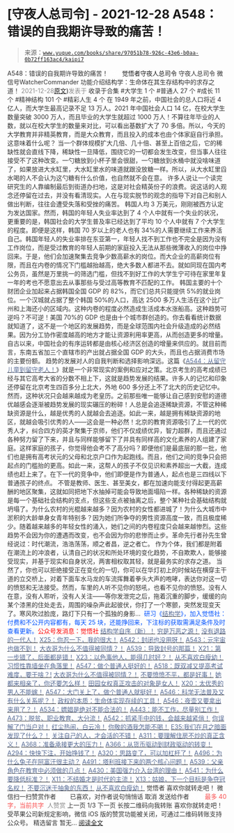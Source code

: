 # [守夜人总司令] - 2021-12-28 A548：错误的自我期许导致的痛苦！

> 来源：[`www.yuque.com/books/share/97051b78-926c-43e6-b0aa-0b72ff163ac4/kaipi7`](https://www.yuque.com/books/share/97051b78-926c-43e6-b0aa-0b72ff163ac4/kaipi7)

<ne-p id="520f42f3293818f927861ebbd5b15da4_p_0" data-lake-id="520f42f3293818f927861ebbd5b15da4_p_0"><ne-text id="uf38907da" style="color: rgb(51, 51, 51);">A548：错误的自我期许导致的痛苦！</ne-text></ne-p> <ne-p id="892816e20e5cacc91f910036198f3ad8" data-lake-id="892816e20e5cacc91f910036198f3ad8"><ne-text id="uebdd3b09" ne-fontsize="12" style="color: rgb(255, 255, 255);">原创</ne-text><ne-text id="u4a301196" ne-fontsize="14">觉悟者</ne-text><ne-text id="u4677d0cc" ne-fontsize="14">守夜人总司令</ne-text></ne-p> <ne-p id="26f7ef36d5d55e0d64a25126ad7d232d" data-lake-id="26f7ef36d5d55e0d64a25126ad7d232d"><ne-text id="u3f047b79" ne-fontsize="14" ne-bold="true" style="color: rgb(51, 51, 51);">守夜人总司令</ne-text></ne-p> <ne-p id="7decd3f281683cb9522689cfd5cacbd8" data-lake-id="7decd3f281683cb9522689cfd5cacbd8"><ne-text id="ub728060f" ne-fontsize="14" style="color: rgb(51, 51, 51);">微信号</ne-text><ne-text id="ubefd0c0c" ne-fontsize="14" style="color: rgb(51, 51, 51);">WatcherCommander</ne-text></ne-p> <ne-p id="16eea8dffba750042f86b6d735958774" data-lake-id="16eea8dffba750042f86b6d735958774"><ne-text id="u0e2ee018" ne-fontsize="14" style="color: rgb(51, 51, 51);">功能介绍</ne-text><ne-text id="ud70fade0" ne-fontsize="14" style="color: rgb(51, 51, 51);">结构学：生命体在其生存结构中的求存之道！</ne-text></ne-p> <ne-p id="7e886a4b0cc0627cae8c2067d3bb5259" data-lake-id="7e886a4b0cc0627cae8c2067d3bb5259"><ne-text id="u1c0ecf84" style="color: rgb(140, 140, 140);">2021-12-28</ne-text>[<ne-text id="u4f327d70" ne-fontsize="14">原文</ne-text>](https://mp.weixin.qq.com/s?__biz=MzAxNDk1NjI2Mw==&mid=2247487698&idx=1&sn=d3b5828180853cfd711fee1018949126&chksm=9b8a335aacfdba4c22c1e5f57a1661b0e6b563fd70c1a6e6554e773255bc2c41cd15913c0e9d#rd))<ne-text id="ube6e9a7f" ne-fontsize="14" style="color: rgb(140, 140, 140);">发表于</ne-text></ne-p> <ne-p id="474d05f8bb88d8714ad001d174b61447" data-lake-id="474d05f8bb88d8714ad001d174b61447"><ne-text id="uf2f838f9" style="color: rgb(51, 51, 51);">收录于合集</ne-text></ne-p> <ne-p id="4361f54ffdfe4d8eaf94181f54b0fd54" data-lake-id="4361f54ffdfe4d8eaf94181f54b0fd54"><ne-text id="uf78a7b90" style="color: rgb(51, 51, 51);">#大学生 1 个</ne-text></ne-p> <ne-p id="91c1d4c9d23a0ff89a61c711a21fa7bb" data-lake-id="91c1d4c9d23a0ff89a61c711a21fa7bb"><ne-text id="u21900fa7" style="color: rgb(51, 51, 51);">#普通人 27 个</ne-text></ne-p> <ne-p id="337eca384f3e0edd63986f6371da36fc" data-lake-id="337eca384f3e0edd63986f6371da36fc"><ne-text id="ua6d58ebd" style="color: rgb(51, 51, 51);">#成长 11 个</ne-text></ne-p> <ne-p id="2a34a9a33ba6759711f98a760bebb297" data-lake-id="2a34a9a33ba6759711f98a760bebb297"><ne-text id="u46fabe3f" style="color: rgb(51, 51, 51);">#精神结构 101 个</ne-text></ne-p> <ne-p id="589141441e9950944d08a1ce38a1e1c6" data-lake-id="589141441e9950944d08a1ce38a1e1c6"><ne-text id="u24b9f73f" style="color: rgb(51, 51, 51);">#精彩人生 4 个</ne-text></ne-p> <ne-p id="ccc789cc1b443e59576cc675bb5d4f37" data-lake-id="ccc789cc1b443e59576cc675bb5d4f37"><ne-text id="u5b94c220" style="color: rgb(51, 51, 51);">在 1949 年之前，中国社会的总人口将近 4 亿人，而大学生最高记录不足 13 万人。2021 年中国社会人口 14 亿，在校大学生数量突破 3000 万人，而且毕业的大学生就超过 1000 万人！不算往年毕业的人数，就以在校大学生的数量来对比，可以看出基数扩大了 70 多倍。所以，今天的大学教育并非精英教育，而是大众教育，而且投入的成本也由个体家庭自行承担。这意味着什么呢？</ne-text></ne-p> <ne-p id="3db1202b4e165e80f1e53fb7a92a61aa" data-lake-id="3db1202b4e165e80f1e53fb7a92a61aa"><ne-text id="u3a6a1961" style="color: rgb(51, 51, 51);">当一个群体规模扩大几倍、几十倍、甚至上百倍之后，它的稀缺性就会直线下降，稀缺性一旦降低，围绕它的一切都会发生改变，但当事人往往接受不了这种改变。一勺糖放到小杯子里会很甜，一勺糖放到水桶中就没啥味道了，如果放进大水缸里，大水缸里水的味道就跟没放糖一样。所以，从大水缸里舀水喝的人不会认为这勺糖有什么价值，也自然就不会在意。</ne-text></ne-p> <ne-p id="4524792a8fa43def20ea17e4580e8e4c" data-lake-id="4524792a8fa43def20ea17e4580e8e4c"><ne-text id="u13b96ce2" style="color: rgb(51, 51, 51);">许多人说让一个读完研究生的人靠编制最后到街道办扫地，这是对社会精英份子的浪费。说这话的人观念还停留在过去，并没有看清现实。人在与现实脱节的观念的指导下对自己和别人做出判断，往往会遭受失落和受挫的痛苦。</ne-text></ne-p> <ne-p id="8cc97e803d57ad97457c4dbf652555b0" data-lake-id="8cc97e803d57ad97457c4dbf652555b0"><ne-text id="u75d7c983" style="color: rgb(51, 51, 51);">韩国人均 3 万美元，刚刚被西方认定为发达国家。然而，韩国的年轻人失业率达到了 4 个人中就有一个失业的状况，更重要的是，韩国社会的大学生普及率已经达到了平均 10 个人中就有 7 个大学生的程度。即便是这样，韩国 70 岁以上的老人也有 34%的人需要继续工作来养活自己。韩国年轻人的失业率排在东亚第一，年轻人找不到工作也不完全是因为没有工作岗位，而是受过教育的年轻人前期的家庭投入无法从那些微薄收入的岗位中挣回来。于是，他们会加速聚集去竞争少数高薪水的岗位。而大企业的高薪岗位有限，而且在内卷的情况下门槛越抬越高，绝大多数人都进不去。就如同现在国内考公务员，虽然是万里挑一的筛选门槛，但找不到好工作的大学生宁可待在家里年复一年的考也不愿意出去从事那些与受过高等教育不匹配的工作。</ne-text></ne-p> <ne-p id="8d07067a378a3d5f35ba56a34016a219" data-lake-id="8d07067a378a3d5f35ba56a34016a219"><ne-text id="u2ec6e41d" style="color: rgb(51, 51, 51);">韩国主要的十个财团企业加起来占据韩国全国 GDP 的 82%，而它们总共只能提供 5%的就业岗位。一个汉城就占据了整个韩国 50%的人口，高达 2500 多万人生活在这个比广州和上海还小的区域内。这种内卷的程度必然造成生活成本水涨船高。这种趋势可逆吗？不可逆！美国 70%的 GDP 也是由十个城市群创造的。你去看看统计数据就知道了，这不是一个地区的发展趋势，而是全球范围内社会升级造成的必然结果。因为分工协作密度越高的地方才能让资源利用率更高，从而创造更多的增量。自古以来，中国社会的有序运转都是由核心经济区创造的增量来供应的。就目前而言，东南五省加三个直辖市的产出就占据全国 GDP 的大头，而且也占据消费市场的主要份额。</ne-text></ne-p> <ne-p id="89f1b1a1992d1c9dd74a39a875eb4055" data-lake-id="89f1b1a1992d1c9dd74a39a875eb4055"><ne-text id="u0b8ca386" style="color: rgb(51, 51, 51);">趋势的发展对人的自我判断和选择影响深远。这篇《</ne-text>[<ne-text id="ub7403fd0" style="color: rgb(87, 107, 149);">A544：从留守儿童到留守老人！</ne-text>](http://mp.weixin.qq.com/s?__biz=MzIzMDYwOTM0Mg==&mid=2247486800&idx=1&sn=1b9d987acf45d205c1cc74665826639d&chksm=e8b19581dfc61c971ad9b20f6739894437f102188548f94d27a9e67e8334043446893fdd1b36&scene=21#wechat_redirect)<ne-text id="u92f657fe" style="color: rgb(51, 51, 51);">》就是一个非常现实的案例和应对之策。北京考生的高考成绩已经与其它高考大省的分数不相上下，这就是趋势发展的结果。许多人的记忆和印象还停留在北京考生四百多分上北大，外地 600 多分还上不了北大的历史记忆中。然而，这种状况只会越来越成为老皇历。之前那些唯一能够让自己感到安慰的道德优越感会逐渐被趋势发展的现实碾压的粉碎！人总是会追逐稀缺资源，不管这种稀缺资源是什么，越是优秀的人就越会去追逐。如此一来，越是拥有稀缺资源的地区，就越会吸引优秀的人——这会是一种必然！北京的教育资源吸引了上一代的优秀人才，纠合四方的英才聚集于京师，他们不仅成绩优异，智力超群，而且还通过各种努力留了下来，并且与同样能够留下了并具有同样高的文化素养的人组建了家庭。这样家庭的孩子，你觉得他会考不了高分吗？即便他们是最底层的那一批，他们也是拥有高考状元的父母和北京户口作为起跑线。而且，他们之间的竞争只会把起点的门槛抬的更高。如此一来，这帮人的孩子不仅见识和素养超出一大截，连成绩也赶上来了。在下一代的竞争中，他们即便是作为普通人，起点也是三四线以下普通孩子的终点。</ne-text></ne-p> <ne-p id="23f545f137dabf92f91e786cd8e9e72f" data-lake-id="23f545f137dabf92f91e786cd8e9e72f"><ne-text id="ub496ccee" style="color: rgb(51, 51, 51);">不管是教师、医生、甚至美女，都在加速向能支付得起更高薪酬的地区聚集，这就如同把地下水抽掉可能会导致地面塌陷一样。各种稀缺的资源是每一个基础社会结构的支点，但这些支点被抽离之后，整个某种社会基础结构就坍塌了。为什么农村的光棍越来越多？因为农村的女性都进城了！为什么大城市中淤积的大龄单身女青年特别多？因为她们所争夺的男性资源高度一致，而且极度稀少。随着越来越多的年轻女性的涌入，她们之间的内卷程度只会越来越惨烈。这些趋势不会因为你的遭遇而改变，也不会因为你的悲惨而止步。革命先行者孙先生曾经说过：时代潮流，浩浩荡荡，顺之者昌，逆之者亡。</ne-text></ne-p> <ne-p id="6f53798d38cefa65521c83db64697363" data-lake-id="6f53798d38cefa65521c83db64697363"><ne-text id="u48a5cdee" ne-bold="true" style="color: rgb(51, 51, 51);">作为个体，我们都是附着在潮流上的冲浪者，认清自己的状况和所处环境的变化趋势，不自欺欺人，能够接受现实，并基于现实和自身状况，两害相权取其轻，就是最务实的求存之道。</ne-text></ne-p> <ne-p id="ddde88f05c59b30191f2439af59f0e79" data-lake-id="ddde88f05c59b30191f2439af59f0e79"><ne-text id="udd670f58" style="color: rgb(51, 51, 51);">当然了，你也可以拒绝接受正在变化的一切，你可以在华灯初上的时候站在横穿主干道的立交桥上，对着下面车水马龙的车流挥舞着拳头大声的咆哮，表达你对这一切的愤怒和无法接受。然而，车里的人听不见你的怒吼，也看不见你的愤怒。没有人在意，没有人聆听，没有人关注——等你发泄完之后，拖着沉重的脚步，缓缓的向某个漆黑的住处走去，周围的噪杂声此起彼伏，你打了一个寒颤，突然发现变天了。寒风吹过脸庞，路灯下只有一个孤独的身影… </ne-text></ne-p> <ne-p id="5771ae99f06a2fd77c99a4a7dc520118" data-lake-id="5771ae99f06a2fd77c99a4a7dc520118"><ne-text id="u9dc523c5" ne-bold="true" style="color: rgb(0, 82, 255);">研习《</ne-text>[<ne-text id="ua966b180" ne-bold="true" style="color: rgb(87, 107, 149);">结构学</ne-text>](https://mp.weixin.qq.com/mp/appmsgalbum?action=getalbum&album_id=1318317199878225920&__biz=MzAxNDk1NjI2Mw==#wechat_redirect)<ne-text id="ua353861e" ne-bold="true" style="color: rgb(0, 82, 255);">》，加入觉悟社：付费和不公开内容都有，每天 25 块，还能挣回来，下注标的获取需满足条件及时查看更新。</ne-text><ne-text id="u46d08f01" ne-bold="true" style="color: rgb(255, 0, 0);">公众号发消息：觉悟社</ne-text></ne-p>  <ne-p id="52fe6423aaf4d21fe893d788da04eb17" data-lake-id="52fe6423aaf4d21fe893d788da04eb17"><ne-card data-card-name="image" data-card-type="inline" id="nuodG" data-event-boundary="card" style="color: rgb(51, 51, 51);"><ne-p id="6ce87764c937e5374a44f2c87256ab85" data-lake-id="6ce87764c937e5374a44f2c87256ab85">[<ne-text id="u36216b0c" ne-bold="true" style="color: rgb(87, 107, 149);">结构学自序（新）！</ne-text>](http://mp.weixin.qq.com/s?__biz=MzIzMDYwOTM0Mg==&mid=2247485283&idx=1&sn=aa2b8554b8e5040f8f959636feaa06a3&chksm=e8b19fb2dfc616a430aa381b8da0815311244e694a69809cd92d0602ac34cfe5f1f419b3745e&scene=21#wechat_redirect)</ne-p> <ne-p id="639da0c697587a8e4fdb4254b417cb2d" data-lake-id="639da0c697587a8e4fdb4254b417cb2d">[<ne-text id="u491ba2ae" style="color: rgb(87, 107, 149);">穷是万恶之源！</ne-text>](http://mp.weixin.qq.com/s?__biz=MzAxNDk1NjI2Mw==&mid=2247483823&idx=1&sn=e54ebe9891b302dc0bf1815c76ccf8b7&chksm=9b8a2227acfdab31a05e273addd9159d4b8263d58d3c58bf214841c8189157519719c3427306&scene=21#wechat_redirect)</ne-p> <ne-p id="f4eaf245407b9be4f1f07e358ac9fccf" data-lake-id="f4eaf245407b9be4f1f07e358ac9fccf">[<ne-text id="ub3f69a3f" style="color: rgb(87, 107, 149);">没有退路的一代人！</ne-text>](http://mp.weixin.qq.com/s?__biz=MzAxNDk1NjI2Mw==&mid=2247486533&idx=1&sn=a0d5cce0656aad467148e0642eb85a00&chksm=9b8a2fcdacfda6db79857186e953a089baf1fb678b2b071cf101c5a26e7fb9768474c94243ca&scene=21#wechat_redirect)</ne-p> <ne-p id="96d56a6b85e021f6ba9ff5e702f13038" data-lake-id="96d56a6b85e021f6ba9ff5e702f13038">[<ne-text id="uada241c9" ne-bold="true" style="color: rgb(87, 107, 149);">X25：你忍一下，我的很大！</ne-text>](http://mp.weixin.qq.com/s?__biz=MzAxNDk1NjI2Mw==&mid=2247487691&idx=1&sn=25bf18fb0375ec81c4b02f06b4829131&chksm=9b8a3343acfdba55113abce1ada59a203e08f7fee28d62767bfede2ce6e1bf3ace451af06adf&scene=21#wechat_redirect)</ne-p> <ne-p id="17b3dbaa9e40dc79400961495954ea41" data-lake-id="17b3dbaa9e40dc79400961495954ea41">[<ne-text id="uefcd512d" style="color: rgb(87, 107, 149);">A542：封闭也没用呀！</ne-text>](http://mp.weixin.qq.com/s?__biz=MzAxNDk1NjI2Mw==&mid=2247487620&idx=1&sn=8e1353152e650b72e735ceb1b2f2dd1d&chksm=9b8a330cacfdba1a31a1d6271bd8cf08701ca1a18406d2605bc48404fe9ca2f4fa78d5501bc7&scene=21#wechat_redirect)</ne-p> <ne-p id="16263f35b7a065141fd268d3b3ca5524" data-lake-id="16263f35b7a065141fd268d3b3ca5524">[<ne-text id="u21dff864" style="color: rgb(87, 107, 149);">A543：元宇宙也做不到！</ne-text>](http://mp.weixin.qq.com/s?__biz=MzAxNDk1NjI2Mw==&mid=2247487476&idx=1&sn=2e2f159d365f00117f8fd47d3ca062f9&chksm=9b8a2c7cacfda56a80b9243d42bc5faabe4622c27fb4f3edad16ca5de7242a9c1345056ee461&scene=21#wechat_redirect)</ne-p> <ne-p id="5aa1406089834189fb8623e8aca28413" data-lake-id="5aa1406089834189fb8623e8aca28413">[<ne-text id="u46a64b99" ne-bold="true" style="color: rgb(87, 107, 149);">大衣哥为什么不值得被同情？！</ne-text>](http://mp.weixin.qq.com/s?__biz=MzIzMDYwOTM0Mg==&mid=2247486778&idx=1&sn=dadc2e8dcf837ccdd6f1f4da8c67eae4&chksm=e8b195ebdfc61cfdc1ff3bbdfed028f36c5a217890384aaa890618664158799a8d6c30132cb8&scene=21#wechat_redirect)</ne-p> <ne-p id="d1bb07f6778134f510ab36af61da54fa" data-lake-id="d1bb07f6778134f510ab36af61da54fa">[<ne-text id="u58d773e8" style="color: rgb(87, 107, 149);">A539：导致封号的那篇！</ne-text>](http://mp.weixin.qq.com/s?__biz=MzIzMDYwOTM0Mg==&mid=2247486752&idx=1&sn=3a967e3288db5b7d924e36914086e534&chksm=e8b195f1dfc61ce7c971386eb678d7da286167d0f52fdd51989049844b0a550cc58e00552d2e&scene=21#wechat_redirect)</ne-p> <ne-p id="29c20be5106d73474572cdb82754e7e2" data-lake-id="29c20be5106d73474572cdb82754e7e2">[<ne-text id="ucdcc5512" ne-bold="true" style="color: rgb(87, 107, 149);">X21：第一步错了，后面都是错！</ne-text>](http://mp.weixin.qq.com/s?__biz=MzIzMDYwOTM0Mg==&mid=2247486793&idx=1&sn=d2d3aa92a5f751831c09d74e73ab8701&chksm=e8b19598dfc61c8ef000c3aa641d2c48c61c94a3958291fad9b555f0aa128f747d3f349a7c3e&scene=21#wechat_redirect)</ne-p> <ne-p id="c7b678a65694f5c5ccefb4ba8233c795" data-lake-id="c7b678a65694f5c5ccefb4ba8233c795">[<ne-text id="uf353dc13" ne-bold="true" style="color: rgb(87, 107, 149);">X23：以色事他人，能得几时好？！</ne-text>](http://mp.weixin.qq.com/s?__biz=MzAxNDk1NjI2Mw==&mid=2247487681&idx=1&sn=957d1c1d978962e0be0e6393f52f4787&chksm=9b8a3349acfdba5f26d6c83445c9bcce3ff92034327b5ff7a44b659b287b85145d80b7deec77&scene=21#wechat_redirect)</ne-p> <ne-p id="5e04ab959e02d2c13afd4b5812071e72" data-lake-id="5e04ab959e02d2c13afd4b5812071e72">[<ne-text id="ud59091b8" style="color: rgb(87, 107, 149);">从不喜欢白瘦幼！</ne-text>](http://mp.weixin.qq.com/s?__biz=MzAxNDk1NjI2Mw==&mid=2247487612&idx=1&sn=0e185f9ece207fb397565812fd6bcd9e&chksm=9b8a33f4acfdbae2477b51f9ce494aaf36bb779f8911e41cdde6f96c71a3b2d708feaa1d4d18&scene=21#wechat_redirect)</ne-p> <ne-p id="5496d33cee6acda7edf39f6c8aaa97e5" data-lake-id="5496d33cee6acda7edf39f6c8aaa97e5">[<ne-text id="uc8b5a946" style="color: rgb(87, 107, 149);">习惯性靠墙坐在角落里！</ne-text>](http://mp.weixin.qq.com/s?__biz=MzAxNDk1NjI2Mw==&mid=2247487609&idx=1&sn=08068cfce108617e4a41d0c813ce131d&chksm=9b8a33f1acfdbae7a578b59c045f6336afe6ed1f2fcd7a0b38c0279078002f04767e391f4f18&scene=21#wechat_redirect)</ne-p> <ne-p id="4064bdd1344c2959228a47c4277c2cb3" data-lake-id="4064bdd1344c2959228a47c4277c2cb3">[<ne-text id="u21b849a8" style="color: rgb(87, 107, 149);">A547：做个普通人挺好的！</ne-text>](http://mp.weixin.qq.com/s?__biz=MzAxNDk1NjI2Mw==&mid=2247487656&idx=1&sn=829631501f55233a5505d61fe990c731&chksm=9b8a3320acfdba360477b5f1e528c337ed849efb0a22e1579aa994b4b97916b09033124f68c1&scene=21#wechat_redirect)</ne-p> <ne-p id="a44b368889baa586940ef94df9e2fe11" data-lake-id="a44b368889baa586940ef94df9e2fe11">[<ne-text id="u05f0ee48" ne-bold="true" style="color: rgb(87, 107, 149);">A518：既双减又提高考试难度，要干啥？!</ne-text>](http://mp.weixin.qq.com/s?__biz=MzIzMDYwOTM0Mg==&mid=2247486528&idx=1&sn=837ef39e3c0b47ac84d5096690555ae7&chksm=e8b19491dfc61d87292daf575c1e7c95b3f0543f313b65c7ad4ab369603833704304ec7451d7&scene=21#wechat_redirect)</ne-p> <ne-p id="975c6175dc30aa3a4ab054a667fb6d6e" data-lake-id="975c6175dc30aa3a4ab054a667fb6d6e">[<ne-text id="ub0c7fe89" ne-bold="true" style="color: rgb(87, 107, 149);">大衣哥为什么不值得被同情？！</ne-text>](http://mp.weixin.qq.com/s?__biz=MzAxNDk1NjI2Mw==&mid=2247487598&idx=1&sn=96df866800e5e546b2e945af60227ed4&chksm=9b8a33e6acfdbaf061f8713492ddd97b05e91e9bd566c4aa7d5e4f58b4395346513ec9f12eec&scene=21#wechat_redirect)</ne-p> <ne-p id="a61a8c96a85734a667f6509261711204" data-lake-id="a61a8c96a85734a667f6509261711204">[<ne-text id="u59fe5ea5" ne-bold="true" style="color: rgb(87, 107, 149);">不要愤愤不平，都是好事！</ne-text>](http://mp.weixin.qq.com/s?__biz=MzAxNDk1NjI2Mw==&mid=2247487130&idx=1&sn=b21138d85455f5692aaf039038c78342&chksm=9b8a2d12acfda404a2b67fe4d446ee0f2805ad64a8b8004902934600fd731191e140df6ac19a&scene=21#wechat_redirect)</ne-p> <ne-p id="af42f279209808e834cb11f24bc55a3e" data-lake-id="af42f279209808e834cb11f24bc55a3e">[<ne-text id="u645d5cf3" ne-bold="true" style="color: rgb(87, 107, 149);">她都来相亲了，你还要怎么样！</ne-text>](http://mp.weixin.qq.com/s?__biz=MzAxNDk1NjI2Mw==&mid=2247486952&idx=1&sn=698aec6916d2eca5e758c25c4c634346&chksm=9b8a2e60acfda776b80a4f2f0d5c2fe4921fc821cdf029fa9d2fdc52fd708fc5a0b980d5d3d0&scene=21#wechat_redirect)</ne-p> <ne-p id="b860b0982f4177519d813cda9979cfcf" data-lake-id="b860b0982f4177519d813cda9979cfcf">[<ne-text id="udbe7e358" ne-bold="true" style="color: rgb(87, 107, 149);">田园女权真正攻击的对象是女人！</ne-text>](http://mp.weixin.qq.com/s?__biz=MzIzMDYwOTM0Mg==&mid=2247486412&idx=1&sn=5dd3e8b2a759838d739e6d61ebab2eab&chksm=e8b1931ddfc61a0bf6f81cd2a9a9232ea8ce86528a8eea66c6635180e8678b819ebb38b4cb86&scene=21#wechat_redirect)</ne-p> <ne-p id="27ba2532cf6be4c83920eeebd5a04bb0" data-lake-id="27ba2532cf6be4c83920eeebd5a04bb0">[<ne-text id="uabfeea1e" style="color: rgb(87, 107, 149);">X20：太优秀的男人不能嫁！</ne-text>](http://mp.weixin.qq.com/s?__biz=MzAxNDk1NjI2Mw==&mid=2247487659&idx=1&sn=48282765daf6ff8ec66e20f495c01bef&chksm=9b8a3323acfdba35ac55127644737fe2fde75b00bd5b7cae10b844c4b32dfafb36d7ea4c38f4&scene=21#wechat_redirect)</ne-p> <ne-p id="96f6d7c9a2b6d276e56e6c58dd069f04" data-lake-id="96f6d7c9a2b6d276e56e6c58dd069f04">[<ne-text id="ue9b6bd1a" style="color: rgb(87, 107, 149);">A547：大门关上了，做个普通人就挺好！</ne-text>](http://mp.weixin.qq.com/s?__biz=MzAxNDk1NjI2Mw==&mid=2247487656&idx=1&sn=829631501f55233a5505d61fe990c731&chksm=9b8a3320acfdba360477b5f1e528c337ed849efb0a22e1579aa994b4b97916b09033124f68c1&scene=21#wechat_redirect)</ne-p> <ne-p id="06bde5dec7b4366d641e336d9f070997" data-lake-id="06bde5dec7b4366d641e336d9f070997">[<ne-text id="uec18835d" style="color: rgb(87, 107, 149);">A546：科学无法普及又有什么关系呢？！</ne-text>](http://mp.weixin.qq.com/s?__biz=MzAxNDk1NjI2Mw==&mid=2247487652&idx=1&sn=6f0542b4b8d08dc05ccc9bc4c99a0f29&chksm=9b8a332cacfdba3af82ebacc2984582b118b8bb4eccb9a0fa252e8cacd5ec29759cd0739259a&scene=21#wechat_redirect)</ne-p> <ne-p id="4019ebad6fabb8d7652d81bec4536a33" data-lake-id="4019ebad6fabb8d7652d81bec4536a33">[<ne-text id="u2179a437" style="color: rgb(87, 107, 149);">政权的本质：生命体实现存续的工具！</ne-text>](http://mp.weixin.qq.com/s?__biz=MzAxNDk1NjI2Mw==&mid=2247487554&idx=1&sn=df20affabcac7b2df7d871c27735ed1e&chksm=9b8a33caacfdbadc411427ed1ab7cdbde4c133aae2bc35242a5c913540dd3bf497640e526194&scene=21#wechat_redirect)</ne-p> <ne-p id="e025f93a1a629244bc2e04026dca5951" data-lake-id="e025f93a1a629244bc2e04026dca5951">[<ne-text id="u89524895" style="color: rgb(87, 107, 149);">A546：夜壶又要拿出来用了？！</ne-text>](http://mp.weixin.qq.com/s?__biz=MzAxNDk1NjI2Mw==&mid=2247487487&idx=1&sn=1899dc61b52e00ef53fee2fece6fa9e6&chksm=9b8a2c77acfda561dd78f8a9d41ca8f6b604b1410e246bd38451bc63aab7e1b0840d3e7c9e9b&scene=21#wechat_redirect)</ne-p> <ne-p id="336ff0f6e4c14adee4308b108faa25bd" data-lake-id="336ff0f6e4c14adee4308b108faa25bd">[<ne-text id="ud141461a" style="color: rgb(87, 107, 149);">A534：嫖娼是绝对不能合法的！</ne-text>](http://mp.weixin.qq.com/s?__biz=MzAxNDk1NjI2Mw==&mid=2247487431&idx=1&sn=78d93492fa71d19501c95eb11e0ea99f&chksm=9b8a2c4facfda559eeb7bffa822a9715b1945a9e9c4f8beaf9d00b8acb0e2cc0b05a63feafaf&scene=21#wechat_redirect)</ne-p> <ne-p id="4304a751866207db8203398e113f6f18" data-lake-id="4304a751866207db8203398e113f6f18">[<ne-text id="u3dab820a" style="color: rgb(87, 107, 149);">A443：能不工作，尽量别工作！</ne-text>](http://mp.weixin.qq.com/s?__biz=MzAxNDk1NjI2Mw==&mid=2247486794&idx=1&sn=8621689fcbb0f44c38ab2e8065c54a3d&chksm=9b8a2ec2acfda7d4c55afac9ee027871f7a81338e2da399b1908202c54cc8496ca077748f5a7&scene=21#wechat_redirect)</ne-p> <ne-p id="96f4a313b3b70343663aafa8b83fae0a" data-lake-id="96f4a313b3b70343663aafa8b83fae0a">[<ne-text id="u5540bcd7" style="color: rgb(87, 107, 149);">A473：脱贫、职业教育、大分流！</ne-text>](http://mp.weixin.qq.com/s?__biz=MzIzMDYwOTM0Mg==&mid=2247486053&idx=1&sn=813ce406173ba4c47dd4500ec026a6da&chksm=e8b192b4dfc61ba243267b483d16f60aaeed76ece21adde38b4de1597140df83fceea028a6f5&scene=21#wechat_redirect)</ne-p> <ne-p id="d53d3e73b0372c2e911e8b5bc6ee8efd" data-lake-id="d53d3e73b0372c2e911e8b5bc6ee8efd">[<ne-text id="ufd7b8191" ne-bold="true" style="color: rgb(87, 107, 149);">A542：抓紧手中的钱，会越来越紧俏！</ne-text>](http://mp.weixin.qq.com/s?__biz=MzIzMDYwOTM0Mg==&mid=2247486640&idx=1&sn=a96afa7d2b698e33240735ea8d7671f7&chksm=e8b19461dfc61d77a4afce11ecc7558b8d7ff5d495a78bcb609e3eed5c70bcbed5f3d6a66023&scene=21#wechat_redirect)</ne-p> <ne-p id="c7db6c708a71da37845d9733e87a1d8e" data-lake-id="c7db6c708a71da37845d9733e87a1d8e">[<ne-text id="u4136d6c5" style="color: rgb(87, 107, 149);">你误解了门当户对！</ne-text>](http://mp.weixin.qq.com/s?__biz=MzAxNDk1NjI2Mw==&mid=2247486972&idx=1&sn=374297ef4332b1dc1c96c6e2f10e3212&chksm=9b8a2e74acfda762739dd58bec2cabe8b8d44717705d356953b94089dacb9225f702d4f76b31&scene=21#wechat_redirect)</ne-p> <ne-p id="d23cd857a9a5f81020eaaea7b999c349" data-lake-id="d23cd857a9a5f81020eaaea7b999c349">[<ne-text id="udca27ffd" style="color: rgb(87, 107, 149);">红尘热闹，白云冷！</ne-text>](http://mp.weixin.qq.com/s?__biz=MzAxNDk1NjI2Mw==&mid=2247486913&idx=1&sn=6b387c24eb6d5e30ed150e13eded77a1&chksm=9b8a2e49acfda75fdfcfe0a7770792cdd85568a9ecb1bd9b67508b29df853aaba08bf27356d5&scene=21#wechat_redirect)</ne-p> <ne-p id="f5965d53e310c2474e26b5132d6a647b" data-lake-id="f5965d53e310c2474e26b5132d6a647b">[<ne-text id="uba3881c7" style="color: rgb(87, 107, 149);">你敬的酒我怎能不喝！</ne-text>](http://mp.weixin.qq.com/s?__biz=MzIzMDYwOTM0Mg==&mid=2247486456&idx=1&sn=7d6377d84f511b80179c5e7648494d6e&chksm=e8b19329dfc61a3f9b91b5b43dbd1a6eea293a02cd80b96aeb6dd1930f7f2c93fd33c0e3b2f3&scene=21#wechat_redirect)</ne-p> <ne-p id="b207931c40467f173e44630bea7b6067" data-lake-id="b207931c40467f173e44630bea7b6067">[<ne-text id="u28169e4e" ne-bold="true" style="color: rgb(87, 107, 149);">E35:我们在月之暗面发现了什么？！</ne-text>](http://mp.weixin.qq.com/s?__biz=MzIzMDYwOTM0Mg==&mid=2247486632&idx=1&sn=170aeff87eb36dce354c8b2437f4b27f&chksm=e8b19479dfc61d6f08e6492954a528f20387fe2fa925747cf2b504d2bc69084f24495e972e41&scene=21#wechat_redirect)</ne-p> <ne-p id="8727993576e890075b52f8a12a17ae7d" data-lake-id="8727993576e890075b52f8a12a17ae7d">[<ne-text id="u0ee2d6eb" style="color: rgb(87, 107, 149);">关注自己的人，才会活的不错！</ne-text>](http://mp.weixin.qq.com/s?__biz=MzIzMDYwOTM0Mg==&mid=2247485305&idx=1&sn=c719ea57e5c3320c2e2629dd9a7b44e9&chksm=e8b19fa8dfc616be5fa3f8141ea0aa63d5e1335657ed97e62c1086c41eba29effe58e0c8e9dc&scene=21#wechat_redirect)</ne-p> <ne-p id="679e65385ece514e998c44543caccd81" data-lake-id="679e65385ece514e998c44543caccd81">[<ne-text id="u1b83801c" ne-bold="true" style="color: rgb(87, 107, 149);">A311：要理解住房不炒的真正含义！</ne-text>](http://mp.weixin.qq.com/s?__biz=MzIzMDYwOTM0Mg==&mid=2247484959&idx=1&sn=090583ec50bfd9febec1de463c2672f6&chksm=e8b19ecedfc617d8629080f6745c8de013cfe875de26eef6767b2d5c10782650223ed15f807b&scene=21#wechat_redirect)</ne-p> <ne-p id="e5a5e907564cbf0dbb6d2e96a1ff059f" data-lake-id="e5a5e907564cbf0dbb6d2e96a1ff059f">[<ne-text id="u6638dba1" ne-bold="true" style="color: rgb(87, 107, 149);">A368：准备承接更大的压力！</ne-text>](http://mp.weixin.qq.com/s?__biz=MzIzMDYwOTM0Mg==&mid=2247485369&idx=1&sn=2667c5f16cee9442898e6e5841394ceb&chksm=e8b19f68dfc6167e4e104d37c61b859327f4b8ce37941da84bd412d3e27bb4a51c7dee8e1a7a&scene=21#wechat_redirect)</ne-p> <ne-p id="c21954b00e861718b4d8ad13e12e314f" data-lake-id="c21954b00e861718b4d8ad13e12e314f">[<ne-text id="u5adb0cf9" ne-bold="true" style="color: rgb(87, 107, 149);">A366：从货币驱动到财政驱动的转变！</ne-text>](http://mp.weixin.qq.com/s?__biz=MzIzMDYwOTM0Mg==&mid=2247485347&idx=1&sn=a916df57ddc7230366719fbecc6c1704&chksm=e8b19f72dfc61664fd99844bfe3ffffb5d6f088807c84d99f11ddbc7410b2eed67bc4c615d53&scene=21#wechat_redirect)</ne-p> <ne-p id="a7afcf5048bb8cc004081fa4d48eeb05" data-lake-id="a7afcf5048bb8cc004081fa4d48eeb05">[<ne-text id="ue79081d3" ne-bold="true" style="color: rgb(87, 107, 149);">A294：快快下注，开始挣钱了！</ne-text>](http://mp.weixin.qq.com/s?__biz=MzIzMDYwOTM0Mg==&mid=2247484849&idx=1&sn=5485cd1d6c511e883e25b0c7dd9e2e3e&chksm=e8b19d60dfc614764ffc8405dccf5b8120b31988f3c1cee74e384c06f0e39c3c81bef8263c3d&scene=21#wechat_redirect)</ne-p> <ne-p id="0a2c22d682640b5fc36678db440bfab8" data-lake-id="0a2c22d682640b5fc36678db440bfab8">[<ne-text id="u868dd09c" ne-bold="true" style="color: rgb(87, 107, 149);">A320：思路变了，可以加杠杆了！</ne-text>](http://mp.weixin.qq.com/s?__biz=MzIzMDYwOTM0Mg==&mid=2247485041&idx=1&sn=add2174fa42806f885a456a072ee4fee&chksm=e8b19ea0dfc617b6734e013f780112fdd88f28ad5312ce423fea1d75da4c3757660dab175208&scene=21#wechat_redirect)</ne-p> <ne-p id="3b002707fa86533c251bff9c6ff522d5" data-lake-id="3b002707fa86533c251bff9c6ff522d5">[<ne-text id="u8942bde5" ne-bold="true" style="color: rgb(87, 107, 149);">A496：为什么兔子在阿富汗很主动？</ne-text>](http://mp.weixin.qq.com/s?__biz=MzIzMDYwOTM0Mg==&mid=2247486278&idx=1&sn=40d09857088bebd3c70bec1c7a500f06&chksm=e8b19397dfc61a810125242c8e395330f934390eb50bd54053ecd3f31ddc91de4e429c0f693a&scene=21#wechat_redirect)</ne-p> <ne-p id="b9ada614fa99103f0ea7bf805b494c2f" data-lake-id="b9ada614fa99103f0ea7bf805b494c2f">[<ne-text id="u4e47ad7b" style="color: rgb(87, 107, 149);">A491：塔利班接下来的两个核心问题！</ne-text>](http://mp.weixin.qq.com/s?__biz=MzIzMDYwOTM0Mg==&mid=2247486219&idx=1&sn=8f77517f0244ba31f7eb28e2676e17cd&chksm=e8b193dadfc61acc6d9e6029653aac696f132efc24d3b28f983ba8e4ada269ac887e6165d837&scene=21#wechat_redirect)</ne-p> <ne-p id="d7cf95a8034ba1e1853322a594ecafbc" data-lake-id="d7cf95a8034ba1e1853322a594ecafbc">[<ne-text id="u1ef7cef7" ne-bold="true" style="color: rgb(87, 107, 149);">A539：父亲角色在教育中必须做的几点！</ne-text>](http://mp.weixin.qq.com/s?__biz=MzAxNDk1NjI2Mw==&mid=2247487582&idx=1&sn=f4bac1092e8f45f6a86e662d8a68d556&chksm=9b8a33d6acfdbac0b4e01232406db5e9a315180b66b1bc830f17231f167d515d33408ff727b6&scene=21#wechat_redirect)</ne-p> <ne-p id="49858c15b14c4ad6d24f2d8cafa9b00e" data-lake-id="49858c15b14c4ad6d24f2d8cafa9b00e">[<ne-text id="ubf5ab16e" ne-bold="true" style="color: rgb(87, 107, 149);">A430：美国强力介入台湾的理由！</ne-text>](http://mp.weixin.qq.com/s?__biz=MzIzMDYwOTM0Mg==&mid=2247486587&idx=1&sn=e14d4403bb13c441596f09add1b5f27c&chksm=e8b194aadfc61dbcab0c1d70249910161f8c77b0163ac8278dfe5c2f817d2bb2a3ac3e7ddf89&scene=21#wechat_redirect)</ne-p> <ne-p id="48713bc1d16ec682a2ad9fe357f6a763" data-lake-id="48713bc1d16ec682a2ad9fe357f6a763">[<ne-text id="udd793dde" style="color: rgb(87, 107, 149);">A541：为什么要降低标准？！</ne-text>](http://mp.weixin.qq.com/s?__biz=MzAxNDk1NjI2Mw==&mid=2247487621&idx=1&sn=f429046c9b1760d8d45ee7c759a3d5da&chksm=9b8a330dacfdba1bf16d516acacfddf4492f721d14504ed52e1049013a54819e6ee778c93097&scene=21#wechat_redirect)</ne-p> <ne-p id="e7de9cb4dd0d151b21ea1ca71c71efbe" data-lake-id="e7de9cb4dd0d151b21ea1ca71c71efbe">[<ne-text id="u84a01a5e" style="color: rgb(87, 107, 149);">X11：不结婚才是时代的主流！</ne-text>](http://mp.weixin.qq.com/s?__biz=MzAxNDk1NjI2Mw==&mid=2247487535&idx=1&sn=5d229e0d87a0acb3db07c098f4aa606c&chksm=9b8a33a7acfdbab1bb37e4efe94ec13d8d8bbe94cd25a6689f5f316dc75bdbb1469463ce2446&scene=21#wechat_redirect)</ne-p> <ne-p id="ed7f4f6dfba13fca7c6a46d8d840ae2f" data-lake-id="ed7f4f6dfba13fca7c6a46d8d840ae2f">[<ne-text id="uc8ab8f38" style="color: rgb(87, 107, 149);">X13：姑娘，下一个目标是争夺冠名权！</ne-text>](http://mp.weixin.qq.com/s?__biz=MzAxNDk1NjI2Mw==&mid=2247487532&idx=1&sn=543e4e8c2063c62c48def85204f0a6ef&chksm=9b8a33a4acfdbab2535686b2a135a56c146816d8d692e946d51f4422e5caf2aca3e2260b40f9&scene=21#wechat_redirect)</ne-p> <ne-p id="834ccc6deccda4e00a3fe3a484362192" data-lake-id="834ccc6deccda4e00a3fe3a484362192">[<ne-text id="u01a608aa" ne-bold="true" style="color: rgb(87, 107, 149);">不要沉迷于抽象的东西！</ne-text>](http://mp.weixin.qq.com/s?__biz=MzAxNDk1NjI2Mw==&mid=2247487527&idx=1&sn=e24c2dd98e5f9883c8dce2a1e7bb80df&chksm=9b8a33afacfdbab921e90b3eafc3618176a35da53c53bb51f2ef2f9a98e87d05949a4b0ad69b&scene=21#wechat_redirect)</ne-p> <ne-p id="94402c2581748f6232e62e1ed946796b" data-lake-id="94402c2581748f6232e62e1ed946796b">[<ne-text id="ua0223def" style="color: rgb(87, 107, 149);">从不喜欢白瘦幼！</ne-text>](http://mp.weixin.qq.com/s?__biz=MzAxNDk1NjI2Mw==&mid=2247487612&idx=1&sn=0e185f9ece207fb397565812fd6bcd9e&chksm=9b8a33f4acfdbae2477b51f9ce494aaf36bb779f8911e41cdde6f96c71a3b2d708feaa1d4d18&scene=21#wechat_redirect)</ne-p> <ne-p id="ab317863358b77d7b47b0bedfde0124d" data-lake-id="ab317863358b77d7b47b0bedfde0124d"><ne-text id="ufc11b104" style="color: rgb(51, 51, 51);">觉悟者</ne-text></ne-p> <ne-p id="14415b27aaa5ac8d278071b74369fb6c" data-lake-id="14415b27aaa5ac8d278071b74369fb6c"><ne-text id="u432bd48c" style="color: rgb(51, 51, 51);">喜欢你就转走吧！</ne-text></ne-p> <ne-p id="82a8fe6b4f503dc05576728f2a9b550d" data-lake-id="82a8fe6b4f503dc05576728f2a9b550d"><ne-text id="uc114de64" ne-bold="true" style="color: rgb(51, 51, 51);">微信扫一扫赞赏作者</ne-text><ne-text id="u27c1a1bb" ne-bold="true" style="color: rgb(255, 255, 255);">赞赏</ne-text></ne-p> <ne-p id="140b70781ddfd8bb28ec20b4417a7025" data-lake-id="140b70781ddfd8bb28ec20b4417a7025"><ne-text id="u58e727c2" style="color: rgb(51, 51, 51);">已喜欢，</ne-text><ne-text id="u379c3d96">对作者说句悄悄话</ne-text></ne-p> <ne-p id="edebe6ccdb3fb87e62ccc23e93a755ee" data-lake-id="edebe6ccdb3fb87e62ccc23e93a755ee"><ne-text id="u697a4732" style="color: rgb(51, 51, 51);">取消</ne-text></ne-p> <ne-p id="a291ad5e2ac0ac9d42521594aadee05b" data-lake-id="a291ad5e2ac0ac9d42521594aadee05b"><ne-text id="ufe318353" ne-fontsize="14" ne-bold="true" style="color: rgb(51, 51, 51);">发送给作者</ne-text></ne-p> <ne-p id="98024ef3263c1eeafc001ef8e47cec4b" data-lake-id="98024ef3263c1eeafc001ef8e47cec4b"><ne-text id="u525f92f7" ne-bold="true" style="color: rgb(255, 255, 255);">发送</ne-text></ne-p> <ne-p id="3e1737e151e71601a779f3fefcb9105e" data-lake-id="3e1737e151e71601a779f3fefcb9105e"><ne-text id="u1f507b5a" ne-fontsize="13" style="color: rgb(250, 81, 81);">最多 40 字，当前共字</ne-text></ne-p> <ne-p id="64ce26fc77402e1b53e5c5c8c32a1f16" data-lake-id="64ce26fc77402e1b53e5c5c8c32a1f16"><ne-text id="ueb60d92c" style="color: rgb(136, 136, 136);"> 人赞赏</ne-text></ne-p> <ne-p id="0b3d71306c2155ce67d17f1d8f07702a" data-lake-id="0b3d71306c2155ce67d17f1d8f07702a"><ne-text id="u6db39742" style="color: rgb(51, 51, 51);">上一页</ne-text> <ne-text id="ue343d4b8">1</ne-text><ne-text id="u2739dfef" style="color: rgb(51, 51, 51);">/3 下一页</ne-text></ne-p> <ne-p id="e6adaf077855ab386719126783ea00ea" data-lake-id="e6adaf077855ab386719126783ea00ea"><ne-text id="uc73cd27d" style="color: rgb(51, 51, 51);">长按二维码向我转账</ne-text></ne-p> <ne-p id="5d72a9c1209fe75a42b040b7b48b015b" data-lake-id="5d72a9c1209fe75a42b040b7b48b015b"><ne-text id="u2c995baa" style="color: rgb(51, 51, 51);">喜欢你就转走吧！</ne-text></ne-p> <ne-p id="a263fe1aa9c6957b29b2731ec2416be8" data-lake-id="a263fe1aa9c6957b29b2731ec2416be8"><ne-text id="u3eaefaf3" style="color: rgb(51, 51, 51);">受苹果公司新规定影响，微信 iOS 版的赞赏功能被关闭，可通过二维码转账支持公众号。</ne-text></ne-p> <ne-h3 id="Wyrmz" data-lake-id="Wyrmz"><ne-heading-ext><ne-heading-anchor></ne-heading-anchor><ne-heading-fold></ne-heading-fold></ne-heading-ext><ne-heading-content><ne-text id="uc57196ab" ne-fontsize="16" style="color: rgb(51, 51, 51);">精选留言</ne-text></ne-heading-content></ne-h3> <ne-p id="ca5f853a6cf0cf392fa1fde5bfa93626" data-lake-id="ca5f853a6cf0cf392fa1fde5bfa93626"><ne-text id="ue635df32" style="color: rgb(51, 51, 51);">暂无...</ne-text></ne-p> <ne-p id="15841616cf72a0a8d84eb46e7901bb52" data-lake-id="15841616cf72a0a8d84eb46e7901bb52">[<ne-text id="u9db89751">阅读全文</ne-text>](https://mp.weixin.qq.com/s/nIdk03JhgbTU-TDXQQQ39A#rd)</ne-p></ne-card></ne-p>